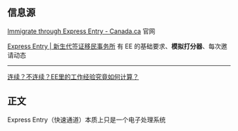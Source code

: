 ## 信息源
[Immigrate through Express Entry - Canada.ca](https://www.canada.ca/en/immigration-refugees-citizenship/services/immigrate-canada/express-entry.html) 官网

[Express Entry | 新生代签证移民事务所](https://eoivisa.com/ee/) 有 EE 的基础要求、**模拟打分器**、每次邀请动态

---

[连续？不连续？EE里的工作经验究竟如何计算？](https://www.nirvanavisa.com/single-post/express-entry-work-experience)

## 正文
Express Entry（快速通道）本质上只是一个电子处理系统
